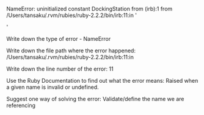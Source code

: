 NameError: uninitialized constant DockingStation
from (irb):1
from /Users/tansaku/.rvm/rubies/ruby-2.2.2/bin/irb:11:in '<main>'

  Write down the type of error - NameError

  Write down the file path where the error happened: /Users/tansaku/.rvm/rubies/ruby-2.2.2/bin/irb:11:in

  Write down the line number of the error: 11

  Use the Ruby Documentation to find out what the error means: Raised when a given name is invalid or undefined.

  Suggest one way of solving the error: Validate/define the name we are referencing
